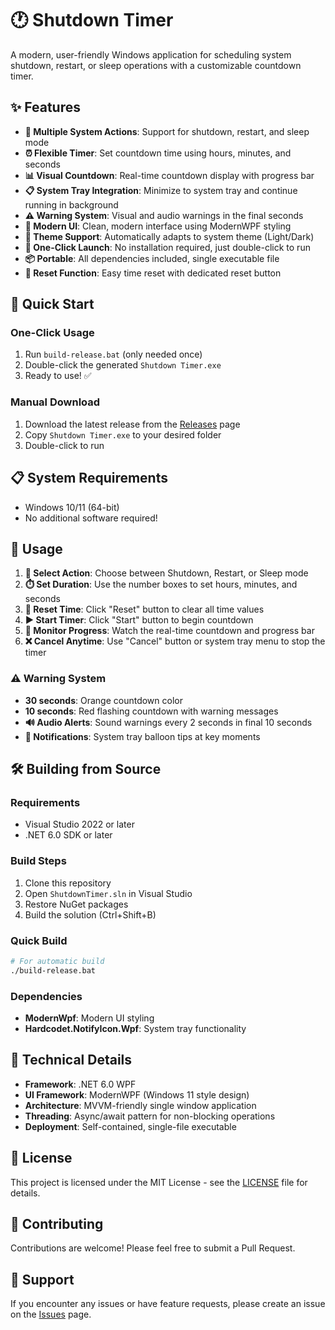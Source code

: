 # 🕐 Shutdown Timer

A modern, user-friendly Windows application for scheduling system shutdown, restart, or sleep operations with a customizable countdown timer.

## ✨ Features

- **🔄 Multiple System Actions**: Support for shutdown, restart, and sleep mode
- **⏰ Flexible Timer**: Set countdown time using hours, minutes, and seconds
- **📊 Visual Countdown**: Real-time countdown display with progress bar
- **📋 System Tray Integration**: Minimize to system tray and continue running in background
- **⚠️ Warning System**: Visual and audio warnings in the final seconds
- **🎨 Modern UI**: Clean, modern interface using ModernWPF styling
- **🌙 Theme Support**: Automatically adapts to system theme (Light/Dark)
- **🚀 One-Click Launch**: No installation required, just double-click to run
- **📦 Portable**: All dependencies included, single executable file
- **🔄 Reset Function**: Easy time reset with dedicated reset button

## 🚀 Quick Start

### One-Click Usage
1. Run `build-release.bat` (only needed once)
2. Double-click the generated `Shutdown Timer.exe`
3. Ready to use! ✅

### Manual Download
1. Download the latest release from the [Releases](../../releases) page
2. Copy `Shutdown Timer.exe` to your desired folder
3. Double-click to run

## 📋 System Requirements

- Windows 10/11 (64-bit)
- No additional software required!

## 📖 Usage

1. **🎯 Select Action**: Choose between Shutdown, Restart, or Sleep mode
2. **⏱️ Set Duration**: Use the number boxes to set hours, minutes, and seconds
3. **🔄 Reset Time**: Click "Reset" button to clear all time values
4. **▶️ Start Timer**: Click "Start" button to begin countdown
5. **👀 Monitor Progress**: Watch the real-time countdown and progress bar
6. **❌ Cancel Anytime**: Use "Cancel" button or system tray menu to stop the timer

### ⚠️ Warning System

- **30 seconds**: Orange countdown color
- **10 seconds**: Red flashing countdown with warning messages
- **🔊 Audio Alerts**: Sound warnings every 2 seconds in final 10 seconds
- **💬 Notifications**: System tray balloon tips at key moments

## 🛠️ Building from Source

### Requirements
- Visual Studio 2022 or later
- .NET 6.0 SDK or later

### Build Steps
1. Clone this repository
2. Open `ShutdownTimer.sln` in Visual Studio
3. Restore NuGet packages
4. Build the solution (Ctrl+Shift+B)

### Quick Build
```bash
# For automatic build
./build-release.bat
```

### Dependencies
- **ModernWpf**: Modern UI styling
- **Hardcodet.NotifyIcon.Wpf**: System tray functionality

## 🔧 Technical Details

- **Framework**: .NET 6.0 WPF
- **UI Framework**: ModernWPF (Windows 11 style design)
- **Architecture**: MVVM-friendly single window application
- **Threading**: Async/await pattern for non-blocking operations
- **Deployment**: Self-contained, single-file executable

## 📄 License

This project is licensed under the MIT License - see the [LICENSE](LICENSE) file for details.

## 🤝 Contributing

Contributions are welcome! Please feel free to submit a Pull Request.

## 💬 Support

If you encounter any issues or have feature requests, please create an issue on the [Issues](../../issues) page.